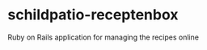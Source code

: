 schildpatio-receptenbox
=======================

Ruby on Rails application for managing the recipes online
